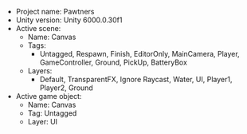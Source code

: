 <!-- UNITY CODE ASSIST INSTRUCTIONS START -->
- Project name: Pawtners
- Unity version: Unity 6000.0.30f1
- Active scene:
  - Name: Canvas
  - Tags:
    - Untagged, Respawn, Finish, EditorOnly, MainCamera, Player, GameController, Ground, PickUp, BatteryBox
  - Layers:
    - Default, TransparentFX, Ignore Raycast, Water, UI, Player1, Player2, Ground
- Active game object:
  - Name: Canvas
  - Tag: Untagged
  - Layer: UI
<!-- UNITY CODE ASSIST INSTRUCTIONS END -->